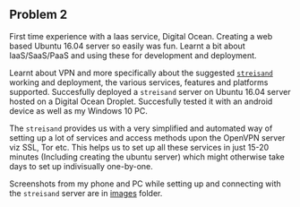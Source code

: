 

## Problem 2

First time experience with a Iaas service, Digital Ocean. Creating a web based Ubuntu 16.04 server so easily was fun. Learnt a bit about IaaS/SaaS/PaaS and using these for development and deployment.

Learnt about VPN and more specifically about the suggested [`streisand`](https://github.com/StreisandEffect/streisand) working and deployment, the various services, features and platforms supported.
Succesfully deployed a `streisand` server on Ubuntu 16.04 server hosted on a Digital Ocean Droplet. 
Succesfully tested it with an android device as well as my Windows 10 PC.

The `streisand` provides us with a very simplified and automated way of setting up a lot of services and access methods upon the OpenVPN server viz SSL, Tor etc. This helps us to set up all these services in just 15-20 minutes (Including creating the ubuntu server) which might otherwise take days to set up indivisually one-by-one.

Screenshots from my phone and PC while setting up and connecting with the ``streisand`` server are in [images](/images) folder.
